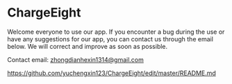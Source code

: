 # ChargeEight


Welcome everyone to use our app. If you encounter a bug during the use or have any suggestions for our app, you can contact us through the email below. We will correct and improve as soon as possible.


Contact email: zhongdianhexin1314@gmail.com 


https://github.com/yuchengxin123/ChargeEight/edit/master/README.md

